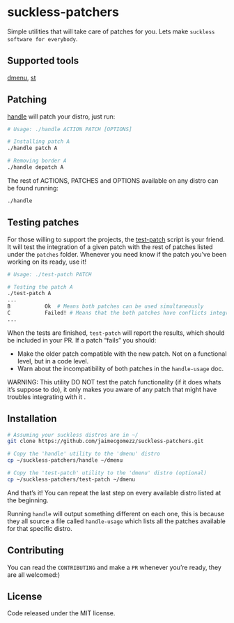 # suckless-patchers

Simple utilities that will take care of patches for you. Lets make `suckless software for everybody`.



## Supported tools

[dmenu](https://github.com/jaimecgomezz/dmenu), [st](https://github.com/jaimecgomezz/st)



## Patching

[handle](https://github.com/jaimecgomezz/dmenu/blob/master/handle) will patch your distro, just run:

```sh
# Usage: ./handle ACTION PATCH [OPTIONS]

# Installing patch A
./handle patch A

# Removing border A
./handle depatch A
```

The rest of ACTIONS, PATCHES and OPTIONS available on any distro can be found running:

```sh
./handle
```



## Testing patches

For those willing to support the projects, the [test-patch](https://github.com/jaimecgomezz/dmenu/blob/master/test-patch) script is your friend. It will test the integration of a given patch with the rest of patches listed under the `patches` folder. Whenever you need know if the patch you’ve been working on its ready, use it!

`````sh
# Usage: ./test-patch PATCH

# Testing the patch A
./test-patch A
...
B			Ok	# Means both patches can be used simultaneously
C			Failed!	# Means that the both patches have conflicts integrating together
...
`````

When the tests are finished, `test-patch` will report the results, which should be included in your PR. If a patch “fails” you should:

- Make the older patch compatible with the new patch. Not on a functional level, but in a code level.
- Warn about the incompatibility of both patches in the `handle-usage` doc.

WARNING: This utility DO NOT test the patch functionality (if it does whats it’s suppose to do), it only makes you aware of any patch that might have troubles integrating with it .



## Installation

```sh
# Assuming your suckless distros are in ~/
git clone https://github.com/jaimecgomezz/suckless-patchers.git

# Copy the 'handle' utility to the 'dmenu' distro
cp ~/suckless-patchers/handle ~/dmenu

# Copy the 'test-patch' utility to the 'dmenu' distro (optional)
cp ~/suckless-patchers/test-patch ~/dmenu
```

And that’s it! You can repeat the last step on every available distro listed at the beginning.

Running `handle` will output something different on each one, this is because they all source a file called `handle-usage` which lists all the patches available for that specific distro.

 




## Contributing

You can read the `CONTRIBUTING` and make a `PR` whenever you’re ready, they are all welcomed:)



## License

Code released under the MIT license.
